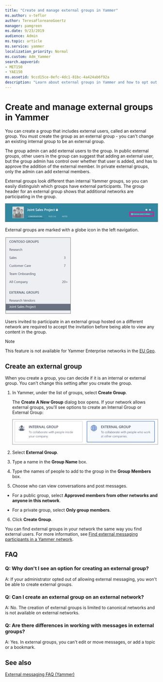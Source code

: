 ```yaml
---
title: "Create and manage external groups in Yammer"
ms.author: v-teflor
author: TeresaFloreanoGoertz
manager: pamgreen
ms.date: 9/23/2019
audience: Admin
ms.topic: article
ms.service: yammer
localization_priority: Normal
ms.custom: Adm_Yammer
search.appverid: 
- MET150
- YAE150
ms.assetid: 9ccd15ce-0efc-4dc1-81bc-4a424ab6f92a
description: "Learn about external groups in Yammer and how to opt out if you don't want external groups."
---
```


# Create and manage external groups in Yammer

You can create a group that includes external users, called an external group. You must create the group as an external group - you can't change an existing internal group to be an external group.
  
The group admin can add external users to the group. In public external groups, other users in the group can suggest that adding an external user, but the group admin has control over whether that user is added, and has to approve the addition of the external member. In private external groups, only the admin can add external members.
  
External groups look different than internal Yammer groups, so you can easily distinguish which groups have external participants. The group header for an external group shows that additional networks are participating in the group.
  
![Screenshot of a Yammer group header, with a globe icon that shows that it is an external group.](../media/99bb31d5-4557-4abe-bfc3-74d9d377ac69.png)
  
External groups are marked with a globe icon in the left navigation.
  
![Yammer navigation bar showing an External Groups section](../media/de2688e8-0ee9-485d-a7c3-cf0a15f623ef.png)
  
Users invited to participate in an external group hosted on a different network are required to accept the invitation before being able to view any content in the group.

>[!NOTE] 
>This feature is not available for Yammer Enterprise networks in the [EU Geo](../manage-security-and-compliance/data-residency.md).
  
## Create an external group

When you create a group, you can decide if it is an internal or external group. You can't change this setting after you create the group.
  
1. In Yammer, under the list of groups, select **Create Group**.
    
    The **Create A New Group** dialog box opens. If your network allows external groups, you'll see options to create an Internal Group or External Group: 
    
    ![Screenshot showing that you can choose to create an Internal or External group](../media/387fcf4f-79e9-427a-845b-54e00caf1a43.png)
  
2. Select **External Group**.
    
3. Type a name in the **Group Name** box. 
    
4. Type the names of people to add to the group in the **Group Members** box. 
    
5. Choose who can view conversations and post messages.
    
  - For a public group, select **Approved members from other networks and anyone in this network**.
    
  - For a private group, select **Only group members**.
    
6. Click **Create Group**.
    
You can find external groups in your network the same way you find external users. For more information, see [Find external messaging participants in a Yammer network](find-external-participants.md).
  
## FAQ
<a name="OptOut"> </a>

### Q: Why don't I see an option for creating an external group?

A: If your administrator opted out of allowing external messaging, you won't be able to create external groups.
  
### Q: Can I create an external group on an external network?

A: No. The creation of external groups is limited to canonical networks and is not available on external networks.

### Q: Are there differences in working with messages in external groups?

A: Yes. In external groups, you can't edit or move messages, or add a topic or a bookmark. 
  
## See also

[External messaging FAQ (Yammer)](external-messaging-faq.md)